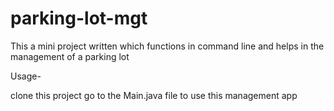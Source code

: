 # parking-lot-mgt
This a mini project written which functions in command line and helps in the management of a parking lot


Usage-

clone this project
go to the Main.java file to use this management app